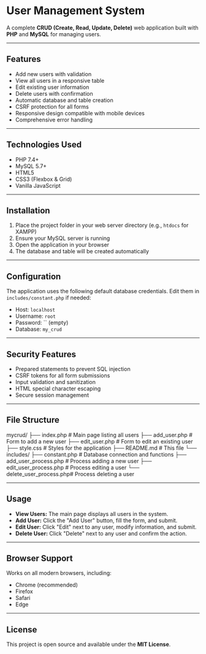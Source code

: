 # User Management System

A complete **CRUD (Create, Read, Update, Delete)** web application built with **PHP** and **MySQL** for managing users.

---

## Features

- Add new users with validation
- View all users in a responsive table
- Edit existing user information
- Delete users with confirmation
- Automatic database and table creation
- CSRF protection for all forms
- Responsive design compatible with mobile devices
- Comprehensive error handling

---

## Technologies Used

- PHP 7.4+
- MySQL 5.7+
- HTML5
- CSS3 (Flexbox & Grid)
- Vanilla JavaScript

---

## Installation

1. Place the project folder in your web server directory (e.g., `htdocs` for XAMPP)
2. Ensure your MySQL server is running
3. Open the application in your browser
4. The database and table will be created automatically

---

## Configuration

The application uses the following default database credentials. Edit them in `includes/constant.php` if needed:

- Host: `localhost`
- Username: `root`
- Password: `` (empty)
- Database: `my_crud`

---

## Security Features

- Prepared statements to prevent SQL injection
- CSRF tokens for all form submissions
- Input validation and sanitization
- HTML special character escaping
- Secure session management

---

## File Structure

mycrud/
├── index.php # Main page listing all users
├── add_user.php # Form to add a new user
├── edit_user.php # Form to edit an existing user
├── style.css # Styles for the application
├── README.md # This file
└── includes/
├── constant.php # Database connection and functions
├── add_user_process.php # Process adding a new user
├── edit_user_process.php # Process editing a user
└── delete_user_process.php# Process deleting a user


---

## Usage

- **View Users:** The main page displays all users in the system.
- **Add User:** Click the "Add User" button, fill the form, and submit.
- **Edit User:** Click "Edit" next to any user, modify information, and submit.
- **Delete User:** Click "Delete" next to any user and confirm the action.

---

## Browser Support

Works on all modern browsers, including:

- Chrome (recommended)
- Firefox
- Safari
- Edge

---

## License

This project is open source and available under the **MIT License**.
